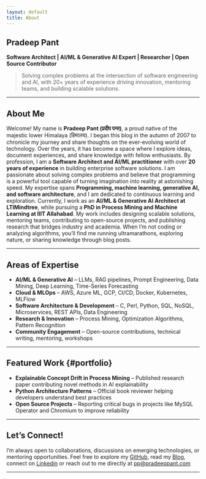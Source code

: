 ```yaml
---
layout: default
title: About
---
```


## Pradeep Pant  
**Software Architect | AI/ML & Generative AI Expert | Researcher | Open Source Contributor**

> Solving complex problems at the intersection of software engineering and AI, with 20+ years of experience driving innovation, mentoring teams, and building scalable solutions.

<!-- [View Portfolio](#portfolio) | [Read My Blog](https://pradeeppant.com/blog) -->

---

## About Me

Welcome! My name is **Pradeep Pant (प्रदीप पन्त)**, a proud native of the majestic lower Himalaya (हिमालय). I began this blog in the autumn of 2007 to chronicle my journey and share thoughts on the ever-evolving world of technology. Over the years, it has become a space where I explore ideas, document experiences, and share knowledge with fellow enthusiasts. By profession, I am a **Software Architect and AI/ML practitioner** with over **20 years of experience** in building enterprise software solutions. I am passionate about solving complex problems and believe that programming is a powerful tool capable of turning imagination into reality at astonishing speed. My expertise spans **Programming, machine learning, generative AI, and software architecture**, and I am dedicated to continuous learning and exploration. Currently, I work as an **AI/ML & Generative AI Architect at LTIMindtree**, while pursuing a **PhD in Process Mining and Machine Learning at IIIT Allahabad**. My work includes designing scalable solutions, mentoring teams, contributing to open-source projects, and publishing research that bridges industry and academia. When I’m not coding or analyzing algorithms, you’ll find me running ultramarathons, exploring nature, or sharing knowledge through blog posts.

---

## Areas of Expertise

- **AI/ML & Generative AI** – LLMs, RAG pipelines, Prompt Engineering, Data Mining, Deep Learning, Time-Series Forecasting  
- **Cloud & MLOps** – AWS, Azure ML, GCP, CI/CD, Docker, Kubernetes, MLFlow  
- **Software Architecture & Development** – C, Perl, Python, SQL, NoSQL, Microservices, REST APIs, Data Engineering  
- **Research & Innovation** – Process Mining, Optimization Algorithms, Pattern Recognition
- **Community Engagement** – Open-source contributions, technical writing, mentoring, workshops

---

## Featured Work {#portfolio}

- **Explainable Concept Drift in Process Mining** – Published research paper contributing novel methods in AI explainability  
- **Python Architecture Patterns** – Official book reviewer helping developers understand best practices  
- **Open Source Projects** – Reporting critical bugs in projects like MySQL Operator and Chromium to improve reliability  

<!-- Explore more details about my work, insights, and projects in the [Blog](https://pradeeppant.com/blog). -->

---

## Let’s Connect!

I’m always open to collaborations, discussions on emerging technologies, or mentoring opportunities. Feel free to explore my [GitHub](https://github.com/ppant), read my [Blog](https://pradeeppant.com/blog), connect on [Linkedin](https://www.linkedin.com/in/ppant/) or reach out to me directly at <a href="mailto:pp@pradeeppant.com">pp@pradeeppant.com</a>

---

